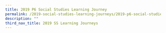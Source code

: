 ```yaml
---
title: 2019 P6 Social Studies Learning Journey
permalink: /2019-social-studies-learning-journeys/2019-p6-social-studies-learning-journey/
description: ""
third_nav_title: 2019 SS Learning Journeys
---
```

